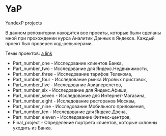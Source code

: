 # YaP
YandexP projects

В данном репозитории находятся все проекты, которые были сделаны мной при прохождении курса Аналитик Данных в Яндексе.
Каждый проект был проверен код-ревьюерами.

Темы проектов: 
[a link](https://github.com/ViacheslavPogorelyy/YaP/tree/main/part_number_one)
* Part_number_one - Исследование клиентов Банка,
* Part_number_two - Исследование для Яндекс.Недвижимости,
* Part_number_three - Исследование тарифов Телекома,
* Part_number_four - Исследование рынка Игровых приставок, 
* Part_number_five - Исследование Авиаперелетов,
* Part_number_six - Исследование для Яндекс.Афиши,
* Part_number_seven - Исследование для Интернет-Магазина,
* Part_number_eight - Исследование ресторанов Москвы,
* Part_number_nine - Исследование Мобильного приложения,
* Part_number_ten - Исследование для Яндекс.Дзена,
* Part_number_eleven - Исследование Фитнес-центров,
* Final_project - Определение портрета клиентов, которые склонны уходить из Банка.
